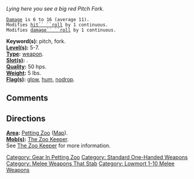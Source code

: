 *Lying here you see a big red Pitch Fork.*

[`Damage`](Melee_Weapon_Values "wikilink")` is 6 to 16 (average 11).`  
`Modifies `[`hit`` ``roll`](Hit_Roll "wikilink")` by 1 continuous.`  
`Modifies `[`damage`` ``roll`](Damage_Roll "wikilink")` by 1 continuous.`

**Keyword(s):** pitch, fork.  
**[Level(s)](Object_Level "wikilink"):** 5-7.  
**[Type](:Category:_Object_Types "wikilink"):**
[weapon](:Category:_Melee_Weapons "wikilink").  
**[Slot(s)](Object_Slots "wikilink"):** <wielded>.  
**[Quality](Object_Quality "wikilink"):** 50 hps.  
**[Weight](Object_Weight "wikilink"):** 5 lbs.  
**[Flag(s)](:Category:_Object_Flags "wikilink"):**
[glow](Glow_Flag "wikilink"), [hum](Hum_Flag "wikilink"),
[nodrop](NoDrop_Flag "wikilink").  

## Comments

## Directions

**[Area](:Category:_Areas "wikilink"):** [Petting
Zoo](:Category:_Petting_Zoo "wikilink")
([Map](Petting_Zoo_Map "wikilink")).  
**[Mob(s)](:Category:_Mobs "wikilink"):** [The Zoo
Keeper](Zoo_Keeper "wikilink").  
See [The Zoo Keeper](Zoo_Keeper "wikilink") for more information.  

[Category: Gear In Petting
Zoo](Category:_Gear_In_Petting_Zoo "wikilink") [Category: Standard
One-Handed Weapons](Category:_Standard_One-Handed_Weapons "wikilink")
[Category: Melee Weapons That
Stab](Category:_Melee_Weapons_That_Stab "wikilink") [Category: Lowmort
1-10 Melee Weapons](Category:_Lowmort_1-10_Melee_Weapons "wikilink")
